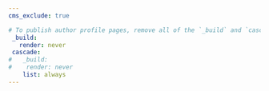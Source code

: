 ```yaml
---
cms_exclude: true

# To publish author profile pages, remove all of the `_build` and `cascade` settings below.
 _build:
   render: never
 cascade:
#   _build:
#    render: never
    list: always
---
```

